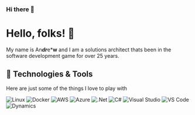 ### Hi there 👋

<!--
**drwharris/drwharris** is a ✨ _special_ ✨ repository because its `README.md` (this file) appears on your GitHub profile.

Here are some ideas to get you started:

- 🔭 I’m currently working on ...
- 🌱 I’m currently learning ...
- 👯 I’m looking to collaborate on ...
- 🤔 I’m looking for help with ...
- 💬 Ask me about ...
- 📫 How to reach me: ...
- 😄 Pronouns: ...
- ⚡ Fun fact: ...
-->

# Hello, folks! 👋
My name is An***dr***e***w** and I am a solutions architect thats been in the software development game for over 25 years.

## 🔧 Technologies & Tools
Here are just some of the things I love to play with

![Linux](https://img.shields.io/badge/OS-Linux-informational?style=flat&logo=linux&logoColor=white&color=#FCC624)
![Docker](https://img.shields.io/badge/Tools-Docker-informational?style=flat&logo=docker&logoColor=white&color=#2496ED)
![AWS](https://img.shields.io/badge/platform-aws-informational?style=flat&logo=amazonaws&logoColor=white&color=#232F3E)
![Azure](https://img.shields.io/badge/platform-azure-informational?style=flat&logo=microsoftazure&logoColor=white&color=#0078D4)
![.Net](https://img.shields.io/badge/Tools-dotnet-informational?style=flat&logo=dotnet&logoColor=white&color=#512BD4)
![C#](https://img.shields.io/badge/Tools-csharp-informational?style=flat&logo=csharp&logoColor=white&color=#512BD4)
![Visual Studio](https://img.shields.io/badge/Tools-visualstudio-informational?style=flat&logo=visualstudio&logoColor=white&color=#5C2D91)
![VS Code](https://img.shields.io/badge/Tools-vscode-informational?style=flat&logo=visualstudiocode&logoColor=white&color=#007ACC)
![Dynamics](https://img.shields.io/badge/Tools-d365-informational?style=flat&logo=dynamics365&logoColor=white&color=#0B53CE)
